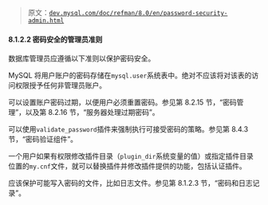 > 原文：[`dev.mysql.com/doc/refman/8.0/en/password-security-admin.html`](https://dev.mysql.com/doc/refman/8.0/en/password-security-admin.html)

#### 8.1.2.2 密码安全的管理员准则

数据库管理员应遵循以下准则以保护密码安全。

MySQL 将用户账户的密码存储在`mysql.user`系统表中。绝对不应该将对该表的访问权限授予任何非管理员账户。

可以设置账户密码过期，以便用户必须重置密码。参见第 8.2.15 节，“密码管理”，以及第 8.2.16 节，“服务器处理过期密码”。

可以使用`validate_password`插件来强制执行可接受密码的策略。参见第 8.4.3 节，“密码验证组件”。

一个用户如果有权限修改插件目录（`plugin_dir`系统变量的值）或指定插件目录位置的`my.cnf`文件，就可以替换插件并修改插件提供的功能，包括认证插件。

应该保护可能写入密码的文件，比如日志文件。参见第 8.1.2.3 节，“密码和日志记录”。
